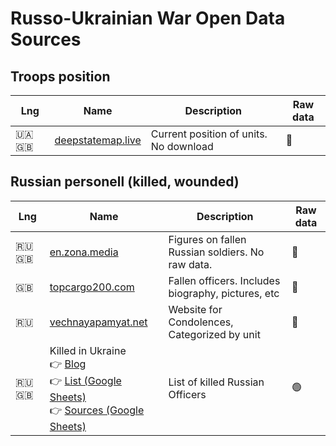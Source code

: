 # Russo-Ukrainian War Open Data Sources


## Troops position
| Lng | Name | Description | Raw data |
|-----|------|-------------|----------|
|🇺🇦 🇬🇧|[deepstatemap.live](https://deepstatemap.live/)|Current position of units. No download|🔴|



## Russian personell (killed, wounded)

| Lng | Name | Description | Raw data |
|-----|------|-------------|----------|
|🇷🇺 🇬🇧|[en.zona.media](https://en.zona.media/article/2022/05/20/casualties_eng)|Figures on fallen Russian soldiers. No raw data.|🔴|
|🇬🇧|[topcargo200.com](https://topcargo200.com/)|Fallen officers. Includes biography, pictures, etc|🔴|
|🇷🇺|[vechnayapamyat.net](https://www.vechnayapamyat.net/)|Website for Condolences, Categorized by unit|🔴|
|🇷🇺 🇬🇧|Killed in Ukraine<br />👉 [Blog](https://killedinukraine.blogspot.com/)<br />👉 [List (Google Sheets)](https://docs.google.com/spreadsheets/d/1_bpIqkzD88hlSpA-PDZenSQGNnVnxz3lwYHKViSyuUc/edit)<br />👉 [Sources (Google Sheets)](https://docs.google.com/spreadsheets/d/1InyFVmu1LoSjqcWTHe4iD9cR8CNiL-5Ke5Jiz_Mlvwc/edit#gid=0)|List of killed Russian Officers|🟢|
